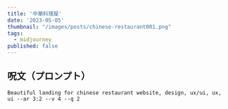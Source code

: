```yaml
---
title: '中華料理屋'
date: '2023-05-05'
thumbnail: "/images/posts/chinese-restaurant001.png"
tags:
  - midjourney
published: false
---
```


## 呪文（プロンプト）
```
Beautiful landing for chinese restaurant website, design, ux/ui, ux, ui --ar 3:2 --v 4 --q 2
```